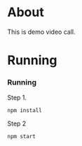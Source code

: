 About
=====

This is demo video call.

Running
=======

### Running
Step 1.
```
npm install
```

Step 2
```
npm start
